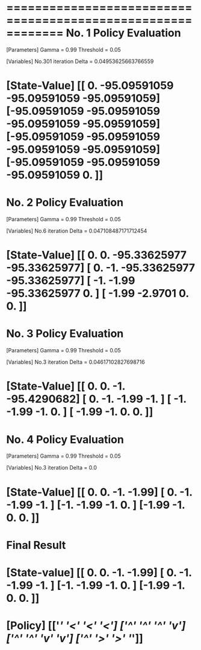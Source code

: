 ============================================================
No. 1 Policy Evaluation
============================================================
[Parameters]
Gamma = 0.99
Threshold = 0.05

[Variables]
No.301 iteration
Delta = 0.04953625663766559

[State-Value]
[[  0.         -95.09591059 -95.09591059 -95.09591059]
 [-95.09591059 -95.09591059 -95.09591059 -95.09591059]
 [-95.09591059 -95.09591059 -95.09591059 -95.09591059]
 [-95.09591059 -95.09591059 -95.09591059   0.        ]]
============================================================
No. 2 Policy Evaluation
============================================================
[Parameters]
Gamma = 0.99
Threshold = 0.05

[Variables]
No.6 iteration
Delta = 0.047108487171712454

[State-Value]
[[  0.           0.         -95.33625977 -95.33625977]
 [  0.          -1.         -95.33625977 -95.33625977]
 [ -1.          -1.99       -95.33625977   0.        ]
 [ -1.99        -2.9701       0.           0.        ]]
============================================================
No. 3 Policy Evaluation
============================================================
[Parameters]
Gamma = 0.99
Threshold = 0.05

[Variables]
No.3 iteration
Delta = 0.04617102827698716

[State-Value]
[[  0.          0.         -1.        -95.4290682]
 [  0.         -1.         -1.99       -1.       ]
 [ -1.         -1.99       -1.          0.       ]
 [ -1.99       -1.          0.          0.       ]]
============================================================
No. 4 Policy Evaluation
============================================================
[Parameters]
Gamma = 0.99
Threshold = 0.05

[Variables]
No.3 iteration
Delta = 0.0

[State-Value]
[[ 0.    0.   -1.   -1.99]
 [ 0.   -1.   -1.99 -1.  ]
 [-1.   -1.99 -1.    0.  ]
 [-1.99 -1.    0.    0.  ]]
============================================================
Final Result
============================================================
[State-value]
[[ 0.    0.   -1.   -1.99] 
 [ 0.   -1.   -1.99 -1.  ] 
 [-1.   -1.99 -1.    0.  ] 
 [-1.99 -1.    0.    0.  ]]
============================================================
[Policy]
[['*' '<' '<' '<']
 ['^' '^' '^' 'v']
 ['^' '^' 'v' 'v']
 ['^' '>' '>' '*']]
============================================================